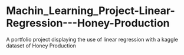 # Machin_Learning_Project-Linear-Regression---Honey-Production
A portfolio project displaying the use of linear regression with a kaggle dataset of Honey Production
